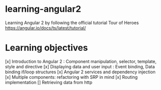 
# learning-angular2
Learning Angular 2 by following the official tutorial Tour of Heroes <https://angular.io/docs/ts/latest/tutorial/>

# Learning objectives
[x] Introduction to Angular 2 : Component manipulation, selector, template, style and directive
[x] Displaying data and user input : Event binding, Data binding if/loop structures
[x] Angular 2 services and dependency injection
[x] Multiple components: refactoring with SRP in mind
[x] Routing implementation
[] Retrieving data from http
